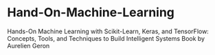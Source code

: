 # Hand-On-Machine-Learning
Hands-On Machine Learning with Scikit-Learn, Keras, and TensorFlow: Concepts, Tools, and Techniques to Build Intelligent Systems Book by Aurelien Geron
